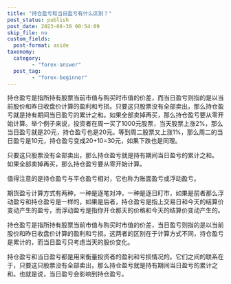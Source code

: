 ```yaml
---
title: "持仓盈亏和当日盈亏有什么区别？"
post_status: publish
post_date: 2023-08-30 00:54:09
skip_file: no
custom_fields: 
  post-format: aside
taxonomy:
  category:
        - "forex-answer"
  post_tag:
        - "forex-beginner"
---
```


持仓盈亏是指所持有股票当前市值与购买时市值的价差，而当日盈亏则指的是以当前股价和昨日收盘价计算的盈利和亏损。只要这只股票没有全部卖出，那么持仓盈亏就是持有期间当日盈亏的累计之和。如果全部卖掉再买，那么持仓盈亏要从零开始计算。举个例子来说，投资者在周一买了1000元股票，当天股票上涨2%，那么当日盈亏就是20元，持仓盈亏也是20元。等到周二股票又上涨1%，那么周二的当日盈亏是10元，持仓盈亏变成20+10=30元，如果下跌也是同理。

只要这只股票没有全部卖出，那么持仓盈亏就是持有期间当日盈亏的累计之和。 如果全部卖掉再买，那么持仓盈亏要从零开始计算。

值得注意的是持仓盈亏与平仓盈亏相对，它也称为账面盈亏或浮动盈亏。

期货盈亏计算方式有两种，一种是逐笔对冲，一种是逐日盯市，如果是前者那么浮动盈亏和持仓盈亏是一样的，如果是后者，持仓盈亏是指上交易日和今天的结算价变动产生的盈亏，而浮动盈亏是指你开仓那天的价格和今天的结算价变动产生的。

持仓盈亏是指所持有股票当前市值与购买时市值的价差，当日盈亏则指的是以当前股价和昨日收盘价计算的盈利和亏损。这两者的区别在于计算方式不同，持仓盈亏是累计的，而当日盈亏只考虑当天的股价变化。

持仓盈亏和当日盈亏都是用来衡量投资者的盈利和亏损情况的。它们之间的联系在于，只要这只股票没有全部卖出，那么持仓盈亏就是持有期间当日盈亏的累计之和。也就是说，当日盈亏会影响到持仓盈亏。
